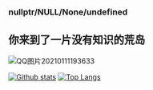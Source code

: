### nullptr/NULL/None/undefined

## 你来到了一片没有知识的荒岛

<!--
**dagrons/dagrons** is a ✨ _special_ ✨ repository because its `README.md` (this file) appears on your GitHub profile.

Here are some ideas to get you started:

- 🔭 I’m currently working on ...
- 🌱 I’m currently learning ...
- 👯 I’m looking to collaborate on ...
- 🤔 I’m looking for help with ...
- 💬 Ask me about ...
- 📫 How to reach me: ...
- 😄 Pronouns: ...
- ⚡ Fun fact: ...
-->
![QQ图片20210111193633](https://user-images.githubusercontent.com/61461791/117250512-ec12e500-ae75-11eb-8be8-413a68c607a8.gif)

[![Github stats](https://github-readme-stats.vercel.app/api?username=dagrons&show_icons=true&include_all_commits=true)](https://github.com/dagrons/github-readme-stats)
[![Top Langs](https://github-readme-stats.vercel.app/api/top-langs/?username=dagrons)](https://github.com/dagrons/github-readme-stats)
